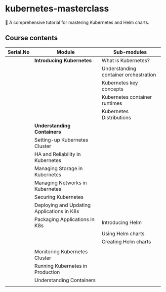 # kubernetes-masterclass

:whale2: A comprehensive tutorial for mastering Kubernetes and Helm charts.

## Course contents

| Serial.No | Module                                     | Sub-modules                           |
| --------- | ------------------------------------------ | ------------------------------------- |
|           | **Introducing Kubernetes**                 | What is Kubernetes?                   |
|           |                                            | Understanding container orchestration |
|           |                                            | Kubernetes key concepts               |
|           |                                            | Kubernetes container runtimes         |
|           |                                            | Kubernetes Distributions              |
|           | **Understanding Containers**               |                                       |
|           | Setting-up Kubernetes Cluster              |                                       |
|           | HA and Reliability in Kubernetes           |                                       |
|           | Managing Storage in Kubernetes             |                                       |
|           | Managing Networks in Kubernetes            |                                       |
|           | Securing Kubernetes                        |                                       |
|           | Deploying and Updating Applications in K8s |                                       |
|           | Packaging Applications in K8s              | Introducing Helm                      |
|           |                                            | Using Helm charts                     |
|           |                                            | Creating Helm charts                  |
|           |                                            |                                       |
|           | Monitoring Kubernetes Cluster              |                                       |
|           | Running Kubernetes in Production           |                                       |
|           | Understanding Containers                   |                                       |
|           |                                            |                                       |
